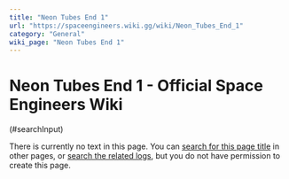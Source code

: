 ```yaml
---
title: "Neon Tubes End 1"
url: "https://spaceengineers.wiki.gg/wiki/Neon_Tubes_End_1"
category: "General"
wiki_page: "Neon Tubes End 1"
---
```


# Neon Tubes End 1 - Official Space Engineers Wiki

(#searchInput)

There is currently no text in this page. You can [search for this page title](https://spaceengineers.wiki.gg/wiki/Special:Search/Neon_Tubes_End_1 "Special:Search/Neon Tubes End 1") in other pages, or [search the related logs](https://spaceengineers.wiki.gg/wiki/Special:Log?page=Neon_Tubes_End_1), but you do not have permission to create this page.